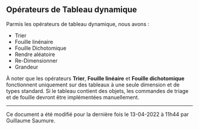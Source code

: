 ## Opérateurs de Tableau dynamique ##

Parmis les opérateurs de tableau dynamique, nous avons :

- Trier
- Fouille linénaire
- Fouille Dichotomique
- Rendre aléatoire
- Re-Dimensionner
- Grandeur

À noter que les opérateurs **Trier**, **Fouille linéaire** et **Fouille dichotomique** fonctionnent uniquement sur des tableaux à une seule dimension et de types standard. Si le tableau contient des objets, les commandes de triage et de fouille devront être implémentées manuellement.

---

Ce document a été modifié pour la dernière fois le 13-04-2022 à 11h44 par Guillaume Saumure. 














